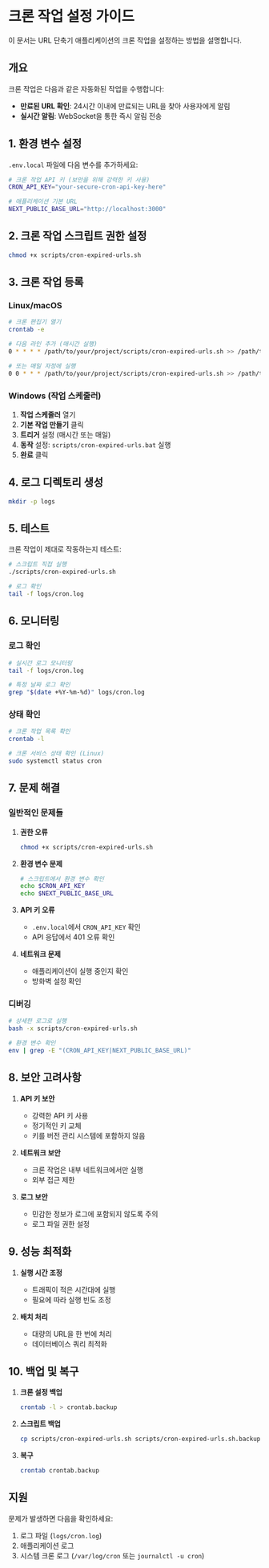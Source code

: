 # 크론 작업 설정 가이드

이 문서는 URL 단축기 애플리케이션의 크론 작업을 설정하는 방법을 설명합니다.

## 개요

크론 작업은 다음과 같은 자동화된 작업을 수행합니다:

- **만료된 URL 확인**: 24시간 이내에 만료되는 URL을 찾아 사용자에게 알림
- **실시간 알림**: WebSocket을 통한 즉시 알림 전송

## 1. 환경 변수 설정

`.env.local` 파일에 다음 변수를 추가하세요:

```bash
# 크론 작업 API 키 (보안을 위해 강력한 키 사용)
CRON_API_KEY="your-secure-cron-api-key-here"

# 애플리케이션 기본 URL
NEXT_PUBLIC_BASE_URL="http://localhost:3000"
```

## 2. 크론 작업 스크립트 권한 설정

```bash
chmod +x scripts/cron-expired-urls.sh
```

## 3. 크론 작업 등록

### Linux/macOS

```bash
# 크론 편집기 열기
crontab -e

# 다음 라인 추가 (매시간 실행)
0 * * * * /path/to/your/project/scripts/cron-expired-urls.sh >> /path/to/your/project/logs/cron.log 2>&1

# 또는 매일 자정에 실행
0 0 * * * /path/to/your/project/scripts/cron-expired-urls.sh >> /path/to/your/project/logs/cron.log 2>&1
```

### Windows (작업 스케줄러)

1. **작업 스케줄러** 열기
2. **기본 작업 만들기** 클릭
3. **트리거** 설정 (매시간 또는 매일)
4. **동작** 설정: `scripts/cron-expired-urls.bat` 실행
5. **완료** 클릭

## 4. 로그 디렉토리 생성

```bash
mkdir -p logs
```

## 5. 테스트

크론 작업이 제대로 작동하는지 테스트:

```bash
# 스크립트 직접 실행
./scripts/cron-expired-urls.sh

# 로그 확인
tail -f logs/cron.log
```

## 6. 모니터링

### 로그 확인

```bash
# 실시간 로그 모니터링
tail -f logs/cron.log

# 특정 날짜 로그 확인
grep "$(date +%Y-%m-%d)" logs/cron.log
```

### 상태 확인

```bash
# 크론 작업 목록 확인
crontab -l

# 크론 서비스 상태 확인 (Linux)
sudo systemctl status cron
```

## 7. 문제 해결

### 일반적인 문제들

1. **권한 오류**
   ```bash
   chmod +x scripts/cron-expired-urls.sh
   ```

2. **환경 변수 문제**
   ```bash
   # 스크립트에서 환경 변수 확인
   echo $CRON_API_KEY
   echo $NEXT_PUBLIC_BASE_URL
   ```

3. **API 키 오류**
   - `.env.local`에서 `CRON_API_KEY` 확인
   - API 응답에서 401 오류 확인

4. **네트워크 문제**
   - 애플리케이션이 실행 중인지 확인
   - 방화벽 설정 확인

### 디버깅

```bash
# 상세한 로그로 실행
bash -x scripts/cron-expired-urls.sh

# 환경 변수 확인
env | grep -E "(CRON_API_KEY|NEXT_PUBLIC_BASE_URL)"
```

## 8. 보안 고려사항

1. **API 키 보안**
   - 강력한 API 키 사용
   - 정기적인 키 교체
   - 키를 버전 관리 시스템에 포함하지 않음

2. **네트워크 보안**
   - 크론 작업은 내부 네트워크에서만 실행
   - 외부 접근 제한

3. **로그 보안**
   - 민감한 정보가 로그에 포함되지 않도록 주의
   - 로그 파일 권한 설정

## 9. 성능 최적화

1. **실행 시간 조정**
   - 트래픽이 적은 시간대에 실행
   - 필요에 따라 실행 빈도 조정

2. **배치 처리**
   - 대량의 URL을 한 번에 처리
   - 데이터베이스 쿼리 최적화

## 10. 백업 및 복구

1. **크론 설정 백업**
   ```bash
   crontab -l > crontab.backup
   ```

2. **스크립트 백업**
   ```bash
   cp scripts/cron-expired-urls.sh scripts/cron-expired-urls.sh.backup
   ```

3. **복구**
   ```bash
   crontab crontab.backup
   ```

## 지원

문제가 발생하면 다음을 확인하세요:

1. 로그 파일 (`logs/cron.log`)
2. 애플리케이션 로그
3. 시스템 크론 로그 (`/var/log/cron` 또는 `journalctl -u cron`)
